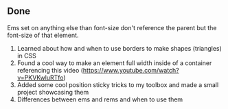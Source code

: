 ## Done

Ems set on anything else than font-size don't reference the parent but the font-size of that element.

1. Learned about how and when to use borders to make shapes (triangles) in CSS
2. Found a cool way to make an element full width inside of a container referencing this video (https://www.youtube.com/watch?v=PKVKwluRTfo)
3. Added some cool position sticky tricks to my toolbox and made a small project showcasing them
4. Differences between ems and rems and when to use them
